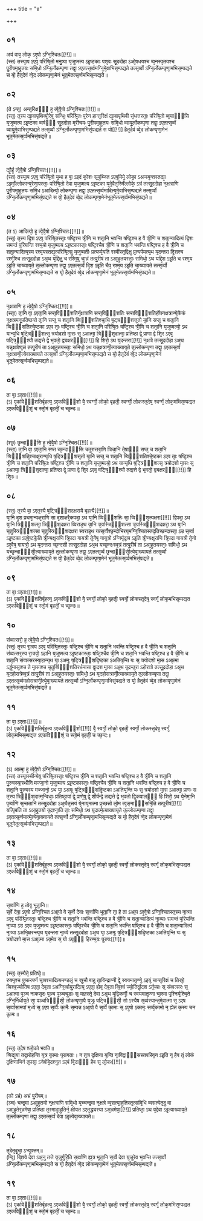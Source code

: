 +++
title = "४"

+++
## ०१
अयं वाव᳘ लोक᳘ ऽए᳘षो ऽग्नि᳘श्चितः[[!!]]॥  
(स्त) तस्या᳘प ऽएव᳘ परिश्रि᳘तो मनु᳘ष्या य᳘जुष्मत्य ऽइ᳘ष्टकाः पश᳘वः सू᳘ददोहा ऽओ᳘षधयश्च व्व᳘नस्प᳘तयश्च पु᳘रीषमा᳘हुतयः समि᳘धो ऽग्नि᳘र्लोकम्पृणा तद्वा᳘ ऽएतत्स᳘र्व्वमग्नि᳘मे᳘वाभिस᳘म्पद्यते तत्स᳘र्व्वो ऽग्नि᳘र्लोकम्पृणा᳘मभिस᳘म्पद्यते स यो᳘ हैत᳘देवं व्वे᳘द लोकम्पृणा᳘मेनं भूत᳘मेतत्स᳘र्व्वमभिस᳘म्पद्यते॥  
## ०२
(ते ऽन्त᳘) अन्त᳘रिक्षᳫँ᳭ ह᳘ त्वे᳘वै᳘षो ऽग्नि᳘श्चितः[[!!]]॥  
(स्त᳘) त᳘स्य द्या᳘वापृथिव्यो᳘रेव᳘ सन्धिः᳘ परिश्रि᳘तः प᳘रेण हान्त᳘रिक्षं द्या᳘वापृथिवी सं᳘धत्तस्ताः᳘ परिश्रि᳘तो व्व᳘याᳫँ᳭सि य᳘जुष्मत्य ऽइ᳘ष्टका व्वर्षᳫँ᳭ सू᳘ददोहा म᳘रीचयः पु᳘रीषमा᳘हुतयः समि᳘धो व्वायु᳘र्लोकम्पृणा तद्वा᳘ ऽएतत्स᳘र्व्वं व्वायु᳘मे᳘वाभिस᳘म्पद्यते तत्स᳘र्व्वो ऽग्नि᳘र्लोकम्पृणा᳘मभिसं᳘पद्यते स यो[[!!]] हैत᳘देवं व्वे᳘द लोकम्पृणा᳘मेनं भूत᳘मेतत्स᳘र्व्वमभिसं᳘पद्यते॥  
## ०३
द्यौ᳘र्ह᳘ त्वे᳘वै᳘षो ऽग्नि᳘श्चितः[[!!]]॥  
(स्त) तस्या᳘प ऽएव᳘ परिश्रि᳘तो य᳘था ह वा᳘ ऽइदं को᳘शः स᳘मुब्जित ऽएव᳘मिमे᳘ लोका᳘ ऽअप्स्व᳘न्तस्तद्या᳘ ऽइमाँ᳘ल्लोकान्प᳘रेणा᳘पस्ताः᳘ परिश्रि᳘तो देवा य᳘जुष्मत्य ऽइ᳘ष्टका य᳘दे᳘वैत᳘स्मिँल्लोके᳘ ऽन्नं तत्सू᳘ददोहा न᳘क्षत्राणि पु᳘रीषमा᳘हुतयः समि᳘ध ऽआदित्यो᳘ लोकम्पृणा तद्वा᳘ ऽएतत्स᳘र्व्वमादित्य᳘मे᳘वाभिस᳘म्पद्यते तत्स᳘र्व्वो ऽग्नि᳘र्लोकम्पृणा᳘मभिसं᳘पद्यते स यो᳘ हैत᳘देवं व्वे᳘द लोकम्पृणा᳘मेनंभूत᳘मेतत्स᳘र्व्वमभिसं᳘पद्यते॥  
## ०४
(त ऽ) आदित्यो᳘ ह᳘ त्वे᳘वै᳘षो ऽग्नि᳘श्चितः[[!!]]॥  
(स्त᳘) त᳘स्य दि᳘श ऽएव᳘ परिश्रि᳘तस्ताः᳘ षष्टि᳘श्च त्री᳘णि च शता᳘नि भवन्ति षष्टि᳘श्च ह वै त्री᳘णि च शता᳘न्यादित्यं दि᳘शः समन्तं प᳘रियन्ति रश्म᳘यो य᳘जुष्मत्य ऽइ᳘ष्टकास्ताः᳘ षष्टि᳘श्चैव त्री᳘णि च शता᳘नि भवन्ति षष्टि᳘श्च ह वै त्री᳘णि च शता᳘न्यादित्य᳘स्य रश्म᳘यस्तद्य᳘त्परिश्रि᳘त्सु य᳘जुष्मतीः प्रत्यर्प्प᳘यति रश्मींस्त᳘द्दिक्षु प्र᳘त्यर्पयत्य᳘थ य᳘दन्तरा दि᳘शश्च रश्मीं᳘श्च तत्सू᳘ददोहा ऽअ᳘थ य᳘द्दिक्षु᳘ च रश्मि᳘षु चा᳘न्नं तत्पु᳘रीषं ता ऽआ᳘हुतयस्ताः᳘ समिधो᳘ ऽथ यद्दि᳘श ऽइ᳘ति च रश्म᳘य ऽइ᳘ति चाख्याय᳘ते त᳘ल्लोकम्पृणा तद्वा᳘ ऽएतत्स᳘र्व्वं दि᳘श ऽइ᳘ति चैव᳘ रश्म᳘य ऽइ᳘ति चा᳘ख्यायते तत्स᳘र्व्वो ऽग्नि᳘र्लोकम्पृणा᳘मभिस᳘म्पद्यते स यो᳘ हैत᳘देवं व्वे᳘द लोकम्पृणा᳘मेनं भूत᳘मेतत्स᳘र्व्वमभिसं᳘पद्यते॥  
## ०५
न᳘क्षत्राणि ह᳘ त्वे᳘वै᳘षो ऽग्नि᳘श्चितः[[!!]]॥  
(स्ता᳘) ता᳘नि वा᳘ ऽएता᳘नि सप्त᳘विᳫँ᳭शतिर्न᳘क्षत्राणि सप्त᳘विᳫँ᳭शतिः सप्तविᳫँ᳭शतिर्होपनक्षत्राण्ये᳘कैकं न᳘क्षत्रमनू᳘पतिष्ठन्ते ता᳘नि सप्त᳘ च शता᳘नि व्विᳫँ᳭शतिश्चा᳘धि ष᳘ट्त्रᳫँ᳭शत्त᳘तो या᳘नि सप्त᳘ च शता᳘नि व्विᳫँ᳭शतिश्चे᳘ष्टका ऽएव ताः᳘ षष्टि᳘श्च त्री᳘णि च शता᳘नि परिश्रि᳘तः षष्टि᳘श्च त्री᳘णि च शता᳘नि य᳘जुष्मत्यो᳘ ऽथ यान्य᳘धि ष᳘ट्त्रिᳫँ᳭शत्स᳘ त्रयोदशो मा᳘सः स᳘ ऽआत्मा᳘ त्रिᳫँ᳭श᳘दात्मा᳘ प्रतिष्ठा द्वे᳘ प्राणा द्वे शि᳘र ऽएव᳘ षट्त्रि᳘ᳫँ᳘श्यौ तद्यत्ते द्वे भ᳘वतो᳘ द्व्यक्षरᳫँ᳭[[!!]] हि शिरो᳘ ऽथ य᳘दन्तरा[[!!]] न᳘क्षत्रे तत्सू᳘ददोहा ऽअ᳘थ यन्न᳘क्षत्रेष्व᳘न्नं तत्पु᳘रीषं ता ऽआ᳘हुतयस्ताः᳘ समिधो᳘ ऽथ यन्न᳘क्षत्राणी᳘त्याख्याय᳘ते त᳘ल्लोकम्पृणा तद्वा᳘ ऽएतत्स᳘र्व्वं न᳘क्षत्राणी᳘त्येवाख्यायते तत्स᳘र्व्वो ऽग्नि᳘र्लोकम्पृणा᳘मभिस᳘म्पद्यते स यो᳘ हैत᳘देवं व्वे᳘द लोकम्पृणा᳘मेनं भूत᳘मेतत्स᳘र्व्वमभिस᳘म्पद्यते॥  
## ०६
ता वा᳘ ऽएताः[[!!]]॥  
(ऽ) ए᳘कविᳫँ᳭शतिर्बृहत्य᳘ ऽएकविᳫँ᳭शो वै᳘ स्वर्ग्गो᳘ लोको᳘ बृहती᳘ स्वर्ग्गो᳘ लोकस्त᳘देष᳘ स्वर्ग्गं᳘ लोक᳘मभिस᳘म्पद्यत ऽएकविᳫँ᳭शं᳘ च स्तो᳘मं बृहतीं᳘ च च्छ᳘न्दः॥ 
## ०७
(श्छ᳘) छ᳘न्दाᳫँ᳭सि ह᳘ त्वे᳘वै᳘षो ऽग्नि᳘श्चितः[[!!]]॥  
(स्ता᳘) ता᳘नि वा᳘ ऽएता᳘नि सप्त च्छ᳘न्दाᳫँ᳭सि चतुरुत्तरा᳘णि त्रिचा᳘नि ते᳘षाᳫँ᳭ सप्त᳘ च शता᳘नि व्विᳫँ᳭शति᳘श्चाक्ष᳘राण्य᳘धि ष᳘ट्त्रिᳫँ᳭शत्त᳘तो या᳘नि सप्त᳘ च शता᳘नि व्विᳫँ᳭शतिश्चे᳘ष्टका ऽएव ताः᳘ षष्टि᳘श्च त्री᳘णि च शता᳘नि परिश्रि᳘तः षष्टि᳘श्च त्री᳘णि च शता᳘नि य᳘जुष्मत्यो᳘ ऽथ यान्य᳘धि ष᳘ट्त्रिᳫँ᳭शत्स᳘ त्रयोदशो मा᳘सः स᳘ ऽआत्मा᳘ त्रिᳫँ᳭श᳘दात्मा᳘ प्रतिष्ठा द्वे᳘ प्राणा द्वे शि᳘र ऽएव᳘ षट्त्रि᳘ᳫँ᳘श्यौ तद्यत्ते द्वे भ᳘वतो᳘ द्व्यक्षरᳫँ᳭[[!!]] हि शि᳘रः॥  
## ०८
(स्त᳘) त᳘स्यै वा᳘ ऽएत᳘स्यै ष᳘ट्त्रिᳫँ᳭शदक्षरायै बृहत्यै[[!!]]॥  
या᳘नि द᳘श प्रथमा᳘न्यक्ष᳘राणि सा द᳘शाक्षरै᳘कपदा᳘ ऽथ या᳘नि व्विᳫँ᳭शतिः सा᳘ व्विᳫँ᳭श᳘त्यक्षरा[[!!]] द्विपदा᳘ ऽथ या᳘नि त्रिᳫँ᳭शत्सा᳘ त्रिᳫँ᳭श᳘दक्षरा व्विराड᳘थ या᳘नि त्र᳘यस्त्रिᳫँ᳭शत्सा त्र᳘यस्त्रिᳫँ᳭शदक्षरा᳘ ऽथ या᳘नि च᳘तुस्त्रिᳫँ᳭शत्सा च᳘तुस्त्रिᳫँ᳭शदक्षरा स्वराड᳘थ यत्स᳘र्व्वैश्छ᳘न्दोभिरय᳘मग्नि᳘श्चितस्तद᳘तिच्छन्दास्ता᳘ ऽउ स᳘र्व्वा ऽइ᳘ष्टका ऽएवे᳘ष्टके᳘ति त्री᳘ण्यक्ष᳘राणि त्रि᳘पदा गायत्री ते᳘नैष᳘ गाय᳘त्रो ऽग्निर्मृदा᳘प ऽइ᳘ति त्री᳘ण्यक्ष᳘राणि त्रि᳘पदा गायत्री ते᳘नो ऽए᳘वैष᳘ गायत्रो᳘ ऽथ य᳘दन्तरा च्छ᳘न्दसी तत्सू᳘ददोहा ऽअ᳘थ यच्छ᳘न्दःस्व᳘न्नं तत्पु᳘रीषं ता ऽआ᳘हुतयस्ताः᳘ समिधो᳘ ऽथ यच्छ᳘न्दाᳫँ᳭सी᳘त्याख्याय᳘ते त᳘ल्लोकम्पृणा तद्वा᳘ ऽएतत्स᳘र्व्वं छ᳘न्दाᳫँ᳭सी᳘त्येवा᳘ख्यायते तत्स᳘र्व्वो ऽग्नि᳘र्लोकम्पृणा᳘मभिसं᳘पद्यते स यो᳘ हैत᳘देवं व्वे᳘द लोकम्पृणा᳘मेनं भूत᳘मेतत्स᳘र्व्वमभिसं᳘पद्यते॥  
## ०९
ता वा᳘ ऽएताः[[!!]]॥  
(ऽ) ए᳘कविᳫँ᳭शतिर्बृहत्य᳘ ऽएकविᳫँ᳭शो वै᳘ स्वर्गो᳘ लोको᳘ बृहती᳘ स्वर्गो᳘ लोकस्त᳘देष᳘ स्वर्गं᳘ लोक᳘मभिस᳘म्पद्यत ऽएकविᳫँ᳭शं᳘ च स्तो᳘मं बृहतीं᳘ च च्छ᳘न्दः॥  
## १०
संव्वत्सरो᳘ ह᳘ त्वे᳘वै᳘षो ऽग्नि᳘श्चितः[[!!]]॥  
(स्त᳘) त᳘स्य रा᳘त्रय ऽएव᳘ परिश्रि᳘तस्ताः᳘ षष्टि᳘श्च त्री᳘णि च शता᳘नि भवन्ति षष्टि᳘श्च ह वै त्री᳘णि च शता᳘नि संव्वत्सर᳘स्य रा᳘त्रयो᳘ ऽहानि य᳘जुष्मत्य ऽइ᳘ष्टकास्ताः᳘ षष्टि᳘श्चैव त्री᳘णि च शता᳘नि भवन्ति षष्टि᳘श्च ह वै त्री᳘णि च शता᳘नि संव्वत्सरस्या᳘हान्य᳘थ या᳘ ऽअमूः ष᳘ट्त्रिᳫँ᳭शदि᳘ष्टका ऽअतिय᳘न्ति यः स᳘ त्रयोदशो मा᳘स ऽआ᳘त्मा ऽर्द्ध᳘मासा᳘श्च ते मा᳘साश्च च᳘तुर्व्विᳫँ᳭शतिरर्धमासा द्वा᳘दश मा᳘सा ऽअ᳘थ य᳘दन्त᳘रा ऽहोरात्रे तत्सू᳘ददोहा ऽअ᳘थ य᳘दहोरात्रेष्व᳘न्नं तत्पु᳘रीषं ता ऽआ᳘हुतयस्ताः᳘ समिधो᳘ ऽथ य᳘दहोरात्राणी᳘त्याख्याय᳘ते त᳘ल्लोकम्पृणा तद्वा᳘ ऽएतत्स᳘र्व्वमहोरात्राणी᳘त्ये᳘वा᳘ख्यायते तत्स᳘र्व्वो ऽग्नि᳘र्लोकम्पृणा᳘मभिसं᳘पद्यते स यो᳘ हैत᳘देवं व्वे᳘द लोकम्पृणा᳘मेनं भूत᳘मेतत्स᳘र्व्वमभिसं᳘पद्यते॥  
## ११
ता वा᳘ ऽएताः[[!!]]॥  
(ऽ) ए᳘कविᳫँ᳭शतिर्बृह᳘त्य ऽएकविᳫँ᳭शो[[!!]] वै᳘ स्वर्गो᳘ लोको᳘ बृहती᳘ स्वर्गो᳘ लोकस्त᳘देष᳘ स्वर्गं᳘ लोक᳘मभिस᳘म्पद्यत ऽएकविᳫँ᳭शं᳘ च स्तो᳘मं बृहतीं᳘ च च्छ᳘न्दः॥  
## १२
(ऽ) आत्मा᳘ ह᳘ त्वे᳘वै᳘षो ऽग्नि᳘श्चितः[[!!]]॥  
(स्त) तस्या᳘स्थीन्येव᳘ परिश्रि᳘तस्ताः᳘ षष्टि᳘श्च त्री᳘णि च शता᳘नि भवन्ति षष्ठि᳘श्च ह वै त्री᳘णि च शता᳘नि पु᳘रुषस्या᳘स्थीनि मज्जा᳘नो य᳘जुष्मत्य ऽइ᳘ष्टकास्ताः᳘ षष्ठि᳘श्चैव त्री᳘णि च शता᳘नि भवन्ति षष्ठि᳘श्च ह वै त्री᳘णि च शता᳘नि पु᳘रुषस्य मज्जानो᳘ ऽथ या᳘ ऽअमूः ष᳘ट्त्रिᳫँ᳭शदि᳘ष्टका ऽअतिय᳘न्ति यः स᳘ त्रयोदशो मा᳘स ऽआत्मा᳘ प्राणः स त᳘स्य त्रिᳫँ᳭श᳘दात्म᳘न्विधाः᳘ प्रतिष्ठा᳘यां द्वे᳘ प्राणे᳘षु द्वे᳘ शीर्षन्द्वे तद्यत्ते द्वे भ᳘वतो द्वि᳘कपालᳫँ᳭ हि शिरो᳘ ऽथ ये᳘नेमा᳘नि प᳘र्व्वाणि स᳘न्ततानि तत्सू᳘ददोहा ऽअ᳘थैत᳘त्त्रयं ये᳘नाय᳘मात्मा प्र᳘च्छन्नो लो᳘म त्व᳘ङ्माᳫँ᳭समि᳘ति तत्पुरीषं[[!!]] यत्पि᳘बति ता ऽआ᳘हुतयो य᳘दश्ना᳘ति ताः᳘ समिधो᳘ ऽथ य᳘दात्मे᳘त्याख्याय᳘ते त᳘ल्लोकम्पृणा तद्वा᳘ ऽएतत्स᳘र्व्वमात्मे᳘त्येवा᳘ख्यायते तत्स᳘र्व्वो ऽग्नि᳘र्लोकम्पृणा᳘मभिस᳘म्पद्यते स यो᳘ हैत᳘देवं व्वे᳘द लोकम्पृणा᳘मेनं भूत᳘मेत᳘त्स᳘र्व्वमभिस᳘म्पद्यते॥  
## १३
ता वा᳘ ऽएताः[[!!]]॥  
(ऽ) ए᳘कविᳫँ᳭शतिर्बृह᳘त्य ऽएकविᳫँ᳭शो वै᳘ स्वर्गो᳘ लोको᳘ बृहती᳘ स्वर्गो᳘ लोकस्त᳘देष᳘ स्वर्गं᳘ लोक᳘मभिस᳘म्पद्यत ऽएकविᳫँ᳭शं᳘ च स्तो᳘मं बृहतीं᳘ च च्छ᳘न्दः॥  
## १४
स᳘र्व्वाणि ह᳘ त्वेव᳘ भूता᳘नि॥  
स᳘र्वे देवा᳘ ऽए᳘षो ऽग्नि᳘श्चित ऽआ᳘पो वै स᳘र्व्वे देवाः स᳘र्व्वाणि भूता᳘नि ता᳘ है ता ऽआ᳘प ऽए᳘वै᳘षो ऽग्नि᳘श्चितस्त᳘स्य ना᳘व्या ऽएव᳘ परिश्रि᳘तस्ताः᳘ षष्ठि᳘श्च त्री᳘णि च शता᳘नि भवन्ति षष्ठि᳘श्च ह वै त्री᳘णि च शता᳘न्यादित्यं ना᳘व्याः समन्तं प᳘रियन्ति ना᳘व्या ऽउ ऽएव य᳘जुष्मत्य ऽइ᳘ष्टकास्ताः᳘ षष्ठि᳘श्चैव त्री᳘णि च शता᳘नि भवन्ति षष्ठि᳘श्च ह वै त्री᳘णि च शता᳘न्यादित्यं ना᳘व्या ऽअभि᳘क्षरन्त्य᳘थ य᳘दन्तरा ना᳘व्ये तत्सू᳘ददोहा ऽअ᳘थ या᳘ ऽअमूः ष᳘ट्त्रिᳫँ᳭शदि᳘ष्टका ऽअतिय᳘न्ति यः स᳘ त्रयोदशो मा᳘स ऽआ᳘त्मा ऽय᳘मेव स᳘ यो ऽय᳘ᳫँ᳘ हिरण्म᳘यः पुरुषः[[!!]]॥  
## १५ 
(स्त᳘) त᳘स्यैते᳘ प्रतिष्ठे᳘॥  
रुक्म᳘श्च पुष्करपर्णं चा᳘पश्चादित्यमण्डलं᳘ च स्रु᳘चौ बाहू ता᳘विन्द्राग्नी द्वे᳘ स्वयमातृण्णे᳘ ऽइयं᳘ चान्त᳘रिक्षं च तिस्रो᳘ व्विश्व᳘ज्योतिष ऽएता᳘ देव᳘ता ऽअग्नि᳘र्व्वायु᳘रादित्य᳘ ऽएता᳘ ह्येव᳘ देव᳘ता व्वि᳘श्वं ज्यो᳘तिर्द्वा᳘दश ऽर्त᳘व्याः स᳘ संव्वत्सरः स᳘ ऽआत्मा प᳘ञ्च नाकस᳘दः प᳘ञ्च प᳘ञ्चचूडाः स᳘ यज्ञस्ते᳘ देवा ऽअ᳘थ य᳘द्विकर्णी᳘ च स्वयमातृण्णा चा᳘श्मा पृ᳘श्निर्य᳘श्चि᳘ते ऽग्नि᳘र्निधीय᳘ते सा᳘ पञ्चत्रिᳫँ᳭शी᳘ लोकम्पृणा᳘यै य᳘जुः षट्त्रिᳫँ᳭शी᳘ सो ऽस्यैष स᳘र्व्वस्यान्त᳘मे᳘वात्मा स᳘ ऽएष स᳘र्व्वासामपां म᳘ध्ये स᳘ ऽएष स᳘र्व्वैः का᳘मैः स᳘म्पन्न ऽआ᳘पो वै स᳘र्व्वे का᳘माः स᳘ ऽए᳘षो ऽकामः᳘ सर्व्व᳘कामो न᳘ ह्येतं क᳘स्य चन का᳘मः॥  
## १६
(स्त᳘) त᳘देष श्लो᳘को भवति॥  
व्विद्य᳘या तदा᳘रोहन्ति य᳘त्र का᳘माः प᳘रागताः। न त᳘त्र द᳘क्षिणा य᳘न्ति ना᳘विद्वाᳫँ᳭सस्तपस्वि᳘न ऽइ᳘ति न᳘ हैव तं᳘ लोकं द᳘क्षिणाभिर्न त᳘पसा᳘ ऽनेवंवि᳘दश्नुत ऽएवं वि᳘दाᳫँ᳭ हैव स᳘ लो᳘कः[[!!]]॥  
## १७
(को ऽभ्रं) अभ्रं पु᳘रीषम्॥  
(ञ्च) चन्द्र᳘मा ऽआ᳘हुतयो न᳘क्षत्राणि समि᳘धो य᳘च्चन्द्र᳘मा न᳘क्षत्रे व्व᳘सत्या᳘हुतिस्त᳘त्समि᳘धि व्वसत्येत᳘दु वा ऽआ᳘हुतेर᳘न्नमेषा᳘ प्रतिष्ठा त᳘स्मादा᳘हुतिर्न᳘ क्षीयत ऽएत᳘द्ध्यस्या ऽअ᳘न्नमेषा᳘[[!!]] प्रतिष्ठा᳘ ऽथ य᳘द्देवा ऽइ᳘त्याख्याय᳘ते त᳘ल्लोकम्पृणा तद्वा᳘ ऽएतत्स᳘र्व्वं देवा ऽइ᳘त्येवा᳘ख्यायते॥  
## १८
त᳘देत᳘दृ᳘चा᳘ ऽभ्युक्तम्॥  
(म्वि᳘) व्वि᳘श्वे देवा ऽअ᳘नु तत्ते य᳘जुर्गुरि᳘ति स᳘र्व्वाणि ह्य᳘त्र भूता᳘नि स᳘र्व्वे देवा य᳘जुरेव भ᳘वन्ति तत्स᳘र्व्वो ऽग्नि᳘र्लोकम्पृणा᳘मभिस᳘म्पद्यते स यो᳘ हैत᳘देवं व्वे᳘द लोकम्पृणा᳘मेनं भूत᳘मेतत्स᳘र्व्वमभिस᳘म्पद्यते॥  
## १९
ता वा᳘ ऽएताः[[!!]]॥  
(ऽ) ए᳘कविᳫँ᳭शतिर्बृहत्य᳘ ऽएकविᳫँ᳭शो वै᳘ स्वर्गो᳘ लोको᳘ बृहती᳘ स्वर्गो᳘ लोकस्त᳘देष᳘ स्वर्गं᳘ लोक᳘मभिस᳘म्पद्यत ऽएकविᳫँ᳭शं᳘ च स्तो᳘मं बृहतीं᳘ च च्छ᳘न्दः॥  
